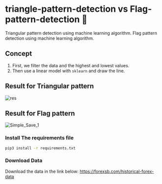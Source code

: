 # triangle-pattern-detection vs Flag-pattern-detection 🚀
Triangular pattern detection using machine learning algorithm.
Flag pattern detection using machine learning algorithm.

## Concept
1) First, we filter the data and the highest and lowest values. 
2) Then use a linear model with `sklearn` and draw the line.

## Result for Triangular pattern
![res](https://github.com/AmirRezaFarokhy/triangle-pattern-detection/assets/113052872/fbf00fa4-ba1f-41e8-b7c5-e733df83bb96)


## Result for Flag pattern
![Simple_Save_1](https://github.com/AmirRezaFarokhy/triangle-pattern-detection/assets/113052872/de3a527e-094e-4f61-8ad7-dfce5d3e6586)



### Install The requirements file

```sh
pip3 install -r requirements.txt
```


### Download Data
Download the data in the link below:
https://forexsb.com/historical-forex-data
